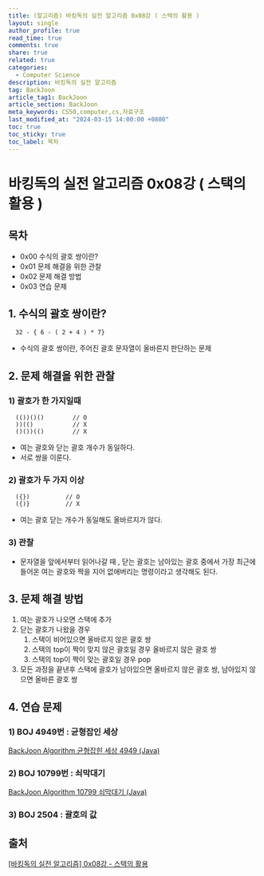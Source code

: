 ```yaml
---
title: (알고리즘) 바킹독의 실전 알고리즘 0x08강 ( 스택의 활용 )
layout: single
author_profile: true
read_time: true
comments: true
share: true
related: true
categories:
  - Computer Science
description: 바킹독의 실전 알고리즘
tag: BackJoon
article_tag1: BackJoon
article_section: BackJoon
meta_keywords: CS50,computer,cs,자료구조
last_modified_at: "2024-03-15 14:00:00 +0800"
toc: true
toc_sticky: true
toc_label: 목차
---
```


# 바킹독의 실전 알고리즘 0x08강 ( 스택의 활용 )

## 목차

- 0x00 수식의 괄호 쌍이란?
- 0x01 문제 해결을 위한 관찰
- 0x02 문제 해결 방법
- 0x03 연습 문제

## 1. 수식의 괄호 쌍이란?

```
  32 - { 6 - ( 2 + 4 ) * 7}
```

- 수식의 괄호 쌍이란, 주어진 괄호 문자열이 올바른지 판단하는 문제

## 2. 문제 해결을 위한 관찰

### 1) 괄호가 한 가지일때

```
  (())()()        // O
  ))(()           // X
  ()())(()        // X
```

- 여는 괄호와 닫는 괄호 개수가 동일하다.
- 서로 쌍을 이룬다.

### 2) 괄호가 두 가지 이상

```
  ({})          // O
  ({)}          // X
```

- 여는 괄호 닫는 개수가 동일해도 올바르지가 않다.

### 3) 관찰

- 문자열을 앞에서부터 읽어나갈 때 , 닫는 괄호는 남아있는 괄호 중에서 가장 최근에  
  들어온 여는 괄호와 짝을 지어 없애버리는 명령이라고 생각해도 된다.

## 3. 문제 해결 방법

1. 여는 괄호가 나오면 스택에 추가
2. 닫는 괄호가 나왔을 경우
   1. 스택이 비어있으면 올바르지 않은 괄호 쌍
   2. 스택의 top이 짝이 맞지 않은 괄호일 경우 올바르지 않은 괄호 쌍
   3. 스택의 top이 짝이 맞는 괄호일 경우 pop
3. 모든 과정을 끝낸후 스택에 괄호가 남아있으면 올바르지 않은 괄호 쌍, 남아있지 않으면 올바른 괄호 쌍

## 4. 연습 문제

### 1) BOJ 4949번 : 균형잡인 세상

<a href="https://nicednjsdud.github.io/algorithm/Algorithm-BackJoon-BackJoon_4949/">BackJoon Algorithm 균형잡힌 세상 4949 (Java)</a>

### 2) BOJ 10799번 : 쇠막대기

<a href="https://nicednjsdud.github.io/algorithm/Algorithm-BackJoon-BackJoon_10799/">BackJoon Algorithm 10799 쇠막대기 (Java)</a>

### 3) BOJ 2504 : 괄호의 값

<a href=""></a>

## 출처

<a href="https://www.youtube.com/watch?v=cdjjk-ryPKc&list=PLtqbFd2VIQv4O6D6l9HcD732hdrnYb6CY&index=9">[바킹독의 실전 알고리즘] 0x08강 - 스택의 활용</a>
